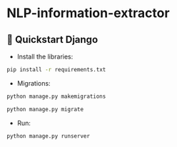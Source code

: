 # NLP-information-extractor


## 🚀 Quickstart Django

- Install the libraries: 

```bash
pip install -r requirements.txt
```

- Migrations:

```bash
python manage.py makemigrations
```

```bash
python manage.py migrate
```
- Run:

```bash
python manage.py runserver
```

